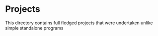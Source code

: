 Projects
========


This directory contains full fledged projects that were undertaken unlike simple standalone programs
